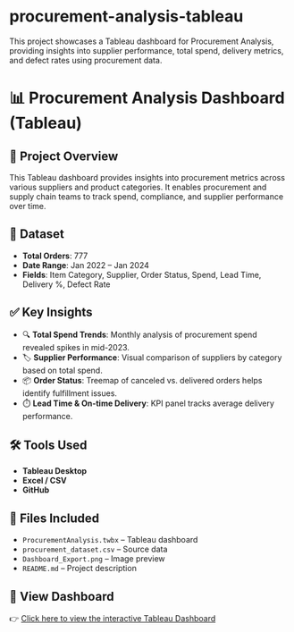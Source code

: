 # procurement-analysis-tableau
This project showcases a Tableau dashboard for Procurement Analysis, providing insights into supplier performance, total spend, delivery metrics, and defect rates using procurement data.
# 📊 Procurement Analysis Dashboard (Tableau)

## 🧩 Project Overview
This Tableau dashboard provides insights into procurement metrics across various suppliers and product categories. It enables procurement and supply chain teams to track spend, compliance, and supplier performance over time.

## 📁 Dataset
- **Total Orders**: 777
- **Date Range**: Jan 2022 – Jan 2024
- **Fields**: Item Category, Supplier, Order Status, Spend, Lead Time, Delivery %, Defect Rate

## ✅ Key Insights
- 🔍 **Total Spend Trends**: Monthly analysis of procurement spend revealed spikes in mid-2023.
- 🏷️ **Supplier Performance**: Visual comparison of suppliers by category based on total spend.
- 📦 **Order Status**: Treemap of canceled vs. delivered orders helps identify fulfillment issues.
- ⏱️ **Lead Time & On-time Delivery**: KPI panel tracks average delivery performance.

## 🛠️ Tools Used
- **Tableau Desktop**
- **Excel / CSV**
- **GitHub**

## 📌 Files Included
- `ProcurementAnalysis.twbx` – Tableau dashboard
- `procurement_dataset.csv` – Source data
- `Dashboard_Export.png` – Image preview
- `README.md` – Project description


## 🔗 View Dashboard

👉 [Click here to view the interactive Tableau Dashboard](https://public.tableau.com/views/ProcurementAnalysisDashboard/Dashboard1?:language=en-US&:sid=&:redirect=auth&:display_count=n&:origin=viz_share_link)
